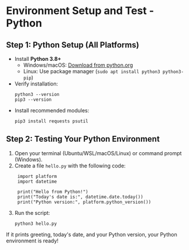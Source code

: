# Environment Setup and Test - Python
## Step 1: Python Setup (All Platforms)
- Install **Python 3.8+**
  - Windows/macOS: [Download from python.org](https://www.python.org/downloads)
  - Linux: Use package manager (`sudo apt install python3 python3-pip`)
- Verify installation:
    ```
    python3 --version
    pip3 --version
    ```
- Install recommended modules:
    ```
    pip3 install requests psutil
    ```


## Step 2: Testing Your Python Environment
1. Open your terminal (Ubuntu/WSL/macOS/Linux) or command prompt (Windows).
2. Create a file `hello.py` with the following code:
   ```
    import platform
    import datetime

    print("Hello from Python!")
    print("Today's date is:", datetime.date.today())
    print("Python version:", platform.python_version())
   ```
3. Run the script:
   ```
   python3 hello.py
   ```
If it prints greeting, today's date, and your Python version, your Python environment is ready!

